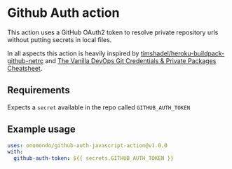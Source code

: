 # Github Auth action

This action uses a GitHub OAuth2 token to resolve private repository urls without putting secrets in local files.

In all aspects this action is heavily inspired by [timshadel/heroku-buildpack-github-netrc](https://github.com/timshadel/heroku-buildpack-github-netrc) and [The Vanilla DevOps Git Credentials & Private Packages Cheatsheet](https://coolaj86.com/articles/vanilla-devops-git-credentials-cheatsheet/).

## Requirements

Expects a `secret` available in the repo called `GITHUB_AUTH_TOKEN`

## Example usage

```yml
uses: onomondo/github-auth-javascript-action@v1.0.0
with:
  github-auth-token: ${{ secrets.GITHUB_AUTH_TOKEN }}
```
